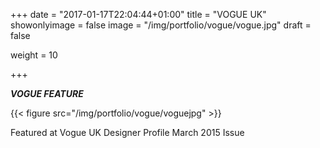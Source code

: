 +++
date = "2017-01-17T22:04:44+01:00"
title = "VOGUE UK"
showonlyimage = false
image = "/img/portfolio/vogue/vogue.jpg"
draft = false

weight = 10



+++

***VOGUE FEATURE***
<!--more-->
{{< figure src="/img/portfolio/vogue/voguejpg"  >}}


Featured at Vogue UK Designer Profile March 2015 Issue
